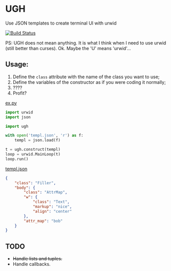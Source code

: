 # UGH
Use JSON templates to create terminal UI with urwid

[![Build Status](https://travis-ci.org/meyer1994/ugh.svg?branch=master)](https://travis-ci.org/meyer1994/ugh)

PS: UGH does not mean anything. It is what I think when I need to use urwid (still better than curses). Ok. Maybe the 'U' means 'urwid'...


## Usage:
1. Define the `class` attribute with the name of the class you want to use;
2. Define the variables of the constructor as if you were coding it normally;
3. ????
4. Profit?

[ex.py](example/ex.py)
```python
import urwid
import json

import ugh

with open('templ.json', 'r') as f:
    templ = json.load(f)

t = ugh.construct(templ)
loop = urwid.MainLoop(t)
loop.run()

```

[templ.json](example/templ.json)
```json
{
    "class": "Filler",
    "body": {
        "class": "AttrMap",
        "w": {
            "class": "Text",
            "markup": "nice",
            "align": "center"
        },
        "attr_map": "bob"
    }
}
```


## TODO
- ~~Handle lists and tuples.~~
- Handle callbacks.
